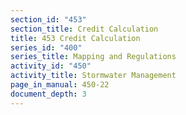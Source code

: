 ```yaml
---
section_id: "453"
section_title: Credit Calculation
title: 453 Credit Calculation
series_id: "400"
series_title: Mapping and Regulations
activity_id: "450"
activity_title: Stormwater Management
page_in_manual: 450-22
document_depth: 3
---
```

